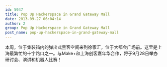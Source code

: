 ```yaml
---
id: 5947
title: Pop Up Hackerspace in Grand Gateway Mall
date: 2013-09-27 06:04:14
author: 2
group: Pop Up Hackerspace in Grand Gateway Mall
post_name: pop-up-hackerspace-in-grand-gateway-mall
---
```


本周，位于集装箱内的弹出式黑客空间来到徐家汇，位于大都会广场前。这里是上海最繁忙的十字路口之一。与Make+和上海创客嘉年华合作，将于9月28日举办研讨会、演讲和机器人比赛！